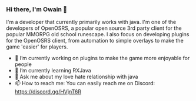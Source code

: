 ### Hi there, I'm Owain 👋

I'm a developer that currently primarily works with java. I'm one of the developers of OpenOSRS, a popular open source 3rd party client for the popular MMORPG old school runescape.
I also focus on developing plugins for the OpenOSRS client, from automation to simple overlays to make the game 'easier' for players.

- 🔭 I’m currently working on plugins to make the game more enjoyable for people
- 🌱 I’m currently learning RXJava
- 💬 Ask me about my love hate relationship with java
- 📫 How to reach me: You can easily reach me on Discord: https://discord.gg/HVjnT6R
